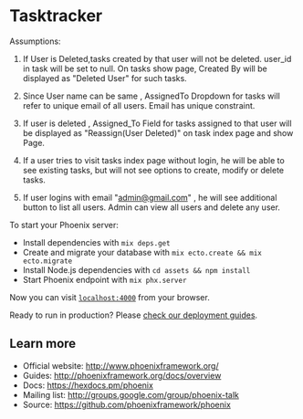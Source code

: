 # Tasktracker

Assumptions:
1. If User is Deleted,tasks created by that user will not be deleted. user_id in task will be set to null. On tasks show page, Created By will be displayed as "Deleted User" for such tasks.

2. Since User name can be same , AssignedTo Dropdown for tasks will refer to unique email of all users. Email has unique constraint.

3. If user is deleted , Assigned_To Field for tasks assigned to that user will be displayed as "Reassign(User Deleted)" on task index page and show Page.

4. If a user tries to visit tasks index page without login, he will be able to see existing tasks, but will not see options to create, modify or delete tasks.

5. If user logins with email "admin@gmail.com" , he will see additional button to list all users. Admin can view all users and delete any user.

To start your Phoenix server:

  * Install dependencies with `mix deps.get`
  * Create and migrate your database with `mix ecto.create && mix ecto.migrate`
  * Install Node.js dependencies with `cd assets && npm install`
  * Start Phoenix endpoint with `mix phx.server`

Now you can visit [`localhost:4000`](http://localhost:4000) from your browser.

Ready to run in production? Please [check our deployment guides](http://www.phoenixframework.org/docs/deployment).

## Learn more

  * Official website: http://www.phoenixframework.org/
  * Guides: http://phoenixframework.org/docs/overview
  * Docs: https://hexdocs.pm/phoenix
  * Mailing list: http://groups.google.com/group/phoenix-talk
  * Source: https://github.com/phoenixframework/phoenix
